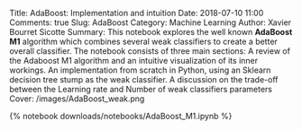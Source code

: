 Title: AdaBoost: Implementation and intuition
Date: 2018-07-10 11:00
Comments: true
Slug: AdaBoost
Category: Machine Learning
Author: Xavier Bourret Sicotte
Summary: This notebook explores the well known **AdaBoost M1** algorithm which combines several weak classifiers to create a better overall classifier. The notebook consists of three main sections: A review of the Adaboost M1 algorithm and an intuitive visualization of its inner workings. An implementation from scratch in Python, using an Sklearn decision tree stump as the weak classifier. A discussion on the trade-off between the Learning rate and Number of weak classifiers parameters 
Cover: /images/AdaBoost_weak.png

{% notebook downloads/notebooks/AdaBoost_M1.ipynb %}
